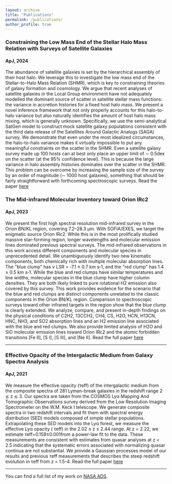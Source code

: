 ```yaml
---
layout: archive
title: "Publications"
permalink: /publications/
author_profile: true
---
```

### Constraining the Low Mass End of the Stellar Halo Mass Relation with Surveys of Satellite Galaxies
#### ApJ, 2024

The abundance of satellite galaxies is set by the hierarchical assembly of their host halo. We leverage this to investigate the low mass end of the Stellar-to-Halo Mass Relation (SHMR), which is key to constraining theories of galaxy formation and cosmology. We argue that recent analyses of satellite galaxies in the Local Group environment have not adequately modelled the dominant source of scatter in satellite stellar mass functions: the variance in accretion histories for a fixed host halo mass. We present a novel inference framework that not only properly accounts for this halo-to-halo variance but also naturally identifies the amount of host halo mass mixing, which is generally unknown. Specifically, we use the semi-analytical SatGen model to construct mock satellite galaxy populations consistent with the third data release of the Satellites Around Galactic Analogs (SAGA) survey. We demonstrate that even under the most idealized circumstances, the halo-to-halo variance makes it virtually impossible to put any meaningful constraints on the scatter in the SHMR. Even a satellite galaxy survey made up 100 hosts can at best only place an upper limit of ∼ 0.5dex on the scatter (at the 95% confidence level). This is because the large variance in halo assembly histories dominates over the scatter in the SHMR. This problem can be overcome by increasing the sample size of the survey by an order of magnitude (∼ 1000 host galaxies), something that should be fairly straightforward with forthcoming spectroscopic surveys. Read the paper [here](https://ui.adsabs.harvard.edu/abs/2024arXiv241002873M/abstract)


### The Mid-infrared Molecular Inventory toward Orion IRc2
#### ApJ, 2023

We present the first high spectral resolution mid-infrared survey in the Orion BN/KL region, covering 7.2–28.3 μm. With SOFIA/EXES, we target the enigmatic source Orion IRc2. While this is in the most prolifically studied massive star-forming region, longer wavelengths and molecular emission lines dominated previous spectral surveys. The mid-infrared observations in this work access different components and molecular species in unprecedented detail. We unambiguously identify two new kinematic components, both chemically rich with multiple molecular absorption lines. The "blue clump" has v LSR = ‑7.1 ± 0.7 km s‑1, and the "red clump" has 1.4 ± 0.5 km s‑1. While the blue and red clumps have similar temperatures and line widths, molecular species in the blue clump have higher column densities. They are both likely linked to pure rotational H2 emission also covered by this survey. This work provides evidence for the scenario that the blue and red clumps are distinct components unrelated to the classic components in the Orion BN/KL region. Comparison to spectroscopic surveys toward other infrared targets in the region show that the blue clump is clearly extended. We analyze, compare, and present in-depth findings on the physical conditions of C2H2, 13CCH2, CH4, CS, H2O, HCN,  H13CN, HNC, NH3, and SO2 absorption lines and an H2 emission line associated with the blue and red clumps. We also provide limited analysis of H2O and SiO molecular emission lines toward Orion IRc2 and the atomic forbidden transitions [Fe II], [S I], [S III], and [Ne II]. Read the full paper [here](https://ui.adsabs.harvard.edu/abs/2023ApJ...945...26N/abstract)

___

### Effective Opacity of the Intergalactic Medium from Galaxy Spectra Analysis
#### ApJ, 2021
We measure the effective opacity (τeff) of the intergalactic medium from the composite spectra of 281 Lyman-break galaxies in the redshift range 2 ≲ z ≲ 3. Our spectra are taken from the COSMOS Lyα Mapping And Tomographic Observations survey derived from the Low Resolution Imaging Spectrometer on the W.M. Keck I telescope. We generate composite spectra in two redshift intervals and fit them with spectral energy distribution (SED) models composed of simple stellar populations. Extrapolating these SED models into the Lyα forest, we measure the effective Lyα opacity (  τeff) in the 2.02 ≤ z ≤ 2.44 range. At z = 2.22, we estimate  τeff=0.159±0.001from a power-law fit to the data. These measurements are consistent with estimates from quasar analyses at z < 2.5 indicating that the systematic errors associated with normalizing quasar continua are not substantial. We provide a Gaussian processes model of our results and previous  τeff measurements that describes the steep redshift evolution in  τeff from z = 1.5-4. Read the full paper [here](https://ui.adsabs.harvard.edu/abs/2020AJ....160...37M/abstract)

___

You can find a full list of my work on [NASA ADS](https://ui.adsabs.harvard.edu/search/q=orcid%3A0000-0002-9986-4604&sort=date+desc).